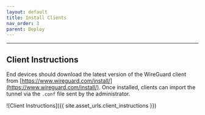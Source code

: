 ```yaml
---
layout: default
title: Install Clients
nav_order: 3
parent: Deploy
---
```

---

## Client Instructions

End devices should download the latest version of the WireGuard client from
[https://www.wireguard.com/install/](https://www.wireguard.com/install/).
Once installed, clients can import the tunnel via the `.conf` file sent by the
administrator.

![Client Instructions]({{ site.asset_urls.client_instructions }})
